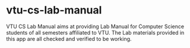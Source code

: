 vtu-cs-lab-manual
=================

VTU CS Lab Manual aims at providing Lab Manual for Computer Science students of all semesters affiliated to VTU.  The Lab materials provided in this app are all checked and verified to be working.
